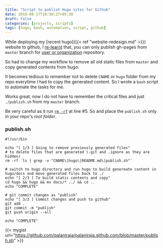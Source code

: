 ```yaml
---
title: "Script to publish Hugo sites for Github"
date: 2018-08-17T18:50:27+05:30
draft: false
categories: [projects, scripts]
tags: [hugo, bash, automation, script, github]
---
```


While deploying my [recent hugo]({{< ref "website-redesign.md" >}}) website to github, I [re-learnt](https://help.github.com/articles/configuring-a-publishing-source-for-github-pages/) that, you can only publish gh-pages from `master` branch for [user or organization](https://help.github.com/articles/user-organization-and-project-pages/) repository.

So had to change my workflow to remove all old static files from `master` and copy generated contents from hugo. 

It becomes tedious to remember not to delete `CNAME` or `hugo` folder from my repo everytime I had to copy the generated content. So I wrote a `bash` script to automate the tasks for me. 

Works great, now I do not have to remember the critical files and just `./publish.sh` from my `master` branch. 

Be very careful as it run [`rm -rf`](https://github.com/palaniraja/palaniraja.github.com/blob/master/publish.sh#L5) at line #5. So and place the `publish.sh` only in your repo's _root folder_. 

### publish.sh

```
#!/usr/bin

echo "[ 1/3 ] Going to remove previously generated files"
# to delete files that are generated (.git and .ignore as they are hidden)
rm -rf `ls | grep -v "CNAME\|hugo\|README.md\|publish.sh"`

# switch to hugo directory and run hugo to build genereate content in hugo/docs and move generated files back to ./
echo "[ 2/3 ] To build static contents and copy"
cd hugo && hugo && mv docs/* ../ && cd ..
echo "COMPLETE"

# git commit changes as "publish"
echo "[ 3/3 ] Commit changes and push to github"
git add .
git commit -m "publish"
git push origin --all

echo "COMPLETE"

```

{{< mygist url="https://github.com/palaniraja/palaniraja.github.com/blob/master/publish.sh" >}}

